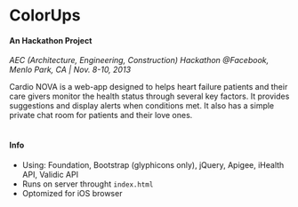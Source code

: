 ColorUps
=========
#### An Hackathon Project

*AEC (Architecture, Engineering, Construction) Hackathon @Facebook, Menlo Park, CA | Nov. 8-10, 2013*

Cardio NOVA is a web-app designed to helps heart failure patients and their care givers monitor the health status through several key factors. It provides suggestions and display alerts when conditions met. It also has a simple private chat room for patients and their love ones.
<br>
<br>

#### Info  
- Using: Foundation, Bootstrap (glyphicons only), jQuery, Apigee, iHealth API, Validic API  
- Runs on server throught ```index.html```
- Optomized for iOS browser
